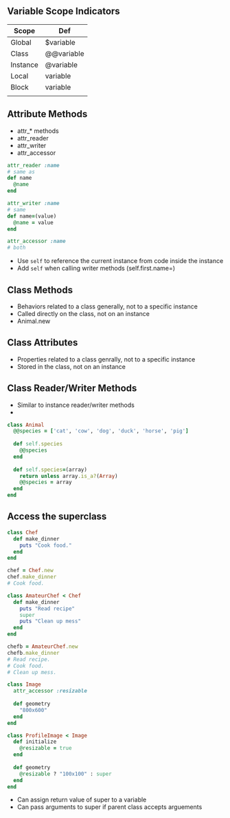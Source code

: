 ## Variable Scope Indicators



| Scope    | Def        |
| -------- | ---------- |
| Global   | $variable  |
| Class    | @@variable |
| Instance | @variable  |
| Local    | variable   |
| Block    | variable   |
|          |            |

## Attribute Methods



* attr_* methods
* attr_reader
* attr_writer
* attr_accessor



```ruby
attr_reader :name
# same as
def name
  @name
end

attr_writer :name
# same
def name=(value)
  @name = value
end

attr_accessor :name
# both
```



* Use `self` to reference the current instance from code inside the instance
* Add `self` when calling writer methods (self.first.name=)



## Class Methods

* Behaviors related to a class generally, not to a specific instance
* Called directly on the class, not on an instance
* Animal.new



## Class Attributes

* Properties related to a class genrally, not to a specific instance
* Stored in the class, not on an instance 



## Class Reader/Writer Methods

* Similar to instance reader/writer methods
* 

```ruby
class Animal
  @@species = ['cat', 'cow', 'dog', 'duck', 'horse', 'pig']
  
  def self.species
    @@species
  end
  
  def self.species=(array)
    return unless array.is_a?(Array)
    @@species = array
  end
end

```

## Access the superclass

```ruby
class Chef
  def make_dinner
    puts "Cook food."
  end
end

chef = Chef.new
chef.make_dinner
# Cook food.

class AmateurChef < Chef
  def make_dinner
    puts "Read recipe"
    super
    puts "Clean up mess"
  end
end

chefb = AmateurChef.new
chefb.make_dinner
# Read recipe.
# Cook food.
# Clean up mess.
```



```ruby
class Image
  attr_accessor :resizable
  
  def geometry
    "800x600"
  end
end

class ProfileImage < Image
  def initialize
    @resizable = true
  end
  
  def geometry
    @resizable ? "100x100" : super
  end
end
```

* Can assign return value of super to a variable
* Can pass arguments to super if parent class accepts arguements

























